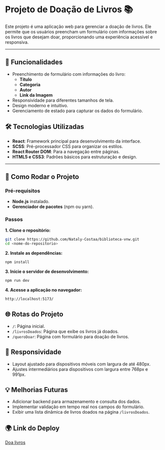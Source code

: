 # Projeto de Doação de Livros 📚

Este projeto é uma aplicação web para gerenciar a doação de livros. Ele permite que os usuários preencham um formulário com informações sobre os livros que desejam doar, proporcionando uma experiência acessível e responsiva.

---

## 🎯 Funcionalidades

- Preenchimento de formulário com informações do livro:
  - **Título**
  - **Categoria**
  - **Autor**
  - **Link da Imagem**
- Responsividade para diferentes tamanhos de tela.
- Design moderno e intuitivo.
- Gerenciamento de estado para capturar os dados do formulário.

## 🛠️ Tecnologias Utilizadas

- **React**: Framework principal para desenvolvimento da interface.
- **SCSS**: Pré-processador CSS para organizar os estilos.
- **React Router DOM**: Para a navegação entre páginas.
- **HTML5 e CSS3**: Padrões básicos para estruturação e design.

---

## 🚀 Como Rodar o Projeto

### Pré-requisitos
- **Node.js** instalado.
- **Gerenciador de pacotes** (npm ou yarn).

### Passos


**1. Clone o repositório:**
   ```bash
   git clone https://github.com/Nataly-Costaa/biblioteca-vnw.git
   cd <nome-do-repositorio>
```

**2. Instale as dependências:**
   ```bash
   npm install
```

**3. Inicie o servidor de desenvolvimento:**
   ```bash
   npm run dev
``` 

**4. Acesse a aplicação no navegador:**
   ```bash
   http://localhost:5173/
```  
## 🌐 Rotas do Projeto

- `/`: Página inicial.
- `/livrosDoados`: Página que exibe os livros já doados.
- `/queroDoar`: Página com formulário para doação de livros.

## 📱 Responsividade

- Layout ajustado para dispositivos móveis com largura de até 480px.
- Ajustes intermediários para dispositivos com largura entre 768px e 991px.

## 💡 Melhorias Futuras

- Adicionar backend para armazenamento e consulta dos dados.
- Implementar validação em tempo real nos campos do formulário.
- Exibir uma lista dinâmica de livros doados na página `/livrosDoados`.

## 🌍 Link do Deploy

[Doa livros](https://biblioteca-vnw.vercel.app/)